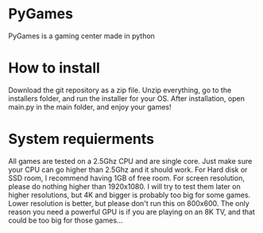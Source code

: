 # PyGames
PyGames is a gaming center made in python
# How to install
Download the git repository as a zip file. Unzip everything, go to the installers folder, and run the installer for your OS. After installation, open main.py in the main folder, and enjoy your games!
# System requierments
All games are tested on a 2.5Ghz CPU and are single core. Just make sure your CPU can go higher than 2.5Ghz and it should work. For Hard disk or SSD room, I recommend having 1GB of free room. For screen resolution, please do nothing higher than 1920x1080. I will try to test them later on higher resolutions, but 4K and bigger is probably too big for some games. Lower resolution is better, but please don't run this on 800x600. The only reason you need a powerful GPU is if you are playing on an 8K TV, and that could be too big for those games...

